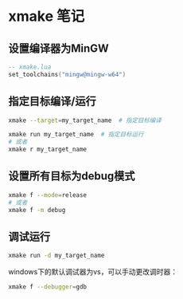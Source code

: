 # xmake 笔记

## 设置编译器为MinGW
```lua
-- xmake.lua
set_toolchains("mingw@mingw-w64")
```

## 指定目标编译/运行
```bash
xmake --target=my_target_name  # 指定目标编译

xmake run my_target_name  # 指定目标运行
# 或者
xmake r my_target_name
```

## 设置所有目标为debug模式
```bash
xmake f --mode=release
# 或者
xmake f -m debug
```

## 调试运行
```bash
xmake run -d my_target_name
```
windows下的默认调试器为vs，可以手动更改调时器：
```bash
xmake f --debugger=gdb
```

